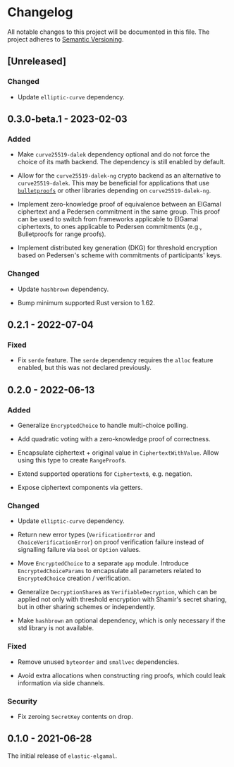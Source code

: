 # Changelog

All notable changes to this project will be documented in this file.
The project adheres to [Semantic Versioning](http://semver.org/spec/v2.0.0.html).

## [Unreleased]

### Changed

- Update `elliptic-curve` dependency.

## 0.3.0-beta.1 - 2023-02-03

### Added

- Make `curve25519-dalek` dependency optional and do not force the choice of its math backend.
  The dependency is still enabled by default.

- Allow for the `curve25519-dalek-ng` crypto backend as an alternative to `curve25519-dalek`.
  This may be beneficial for applications that use [`bulletproofs`] or other libraries 
  depending on `curve25519-dalek-ng`.

- Implement zero-knowledge proof of equivalence between an ElGamal ciphertext and
  a Pedersen commitment in the same group. This proof can be used to switch 
  from frameworks applicable to ElGamal ciphertexts, to ones applicable to Pedersen commitments 
  (e.g., Bulletproofs for range proofs).

- Implement distributed key generation (DKG) for threshold encryption based on Pedersen's scheme
  with commitments of participants' keys.

### Changed

- Update `hashbrown` dependency.

- Bump minimum supported Rust version to 1.62.

## 0.2.1 - 2022-07-04

### Fixed

- Fix `serde` feature. The `serde` dependency requires the `alloc` feature enabled,
  but this was not declared previously.

## 0.2.0 - 2022-06-13

### Added

- Generalize `EncryptedChoice` to handle multi-choice polling.

- Add quadratic voting with a zero-knowledge proof of correctness.

- Encapsulate ciphertext + original value in `CiphertextWithValue`. Allow using this type
  to create `RangeProof`s.

- Extend supported operations for `Ciphertext`s, e.g. negation. 

- Expose ciphertext components via getters.

### Changed

- Update `elliptic-curve` dependency.

- Return new error types (`VerificationError` and `ChoiceVerificationError`) on proof
  verification failure instead of signalling failure via `bool` or `Option` values.

- Move `EncryptedChoice` to a separate `app` module. Introduce `EncryptedChoiceParams`
  to encapsulate all parameters related to `EncryptedChoice` creation / verification.

- Generalize `DecryptionShare`s as `VerifiableDecryption`, which can be applied not only
  with threshold encryption with Shamir's secret sharing, but in other sharing schemes
  or independently.

- Make `hashbrown` an optional dependency, which is only necessary if the std library
  is not available.

### Fixed

- Remove unused `byteorder` and `smallvec` dependencies.

- Avoid extra allocations when constructing ring proofs, which could leak
  information via side channels.

### Security

- Fix zeroing `SecretKey` contents on drop.

## 0.1.0 - 2021-06-28

The initial release of `elastic-elgamal`.

[`bulletproofs`]: https://crates.io/crates/bulletproofs
